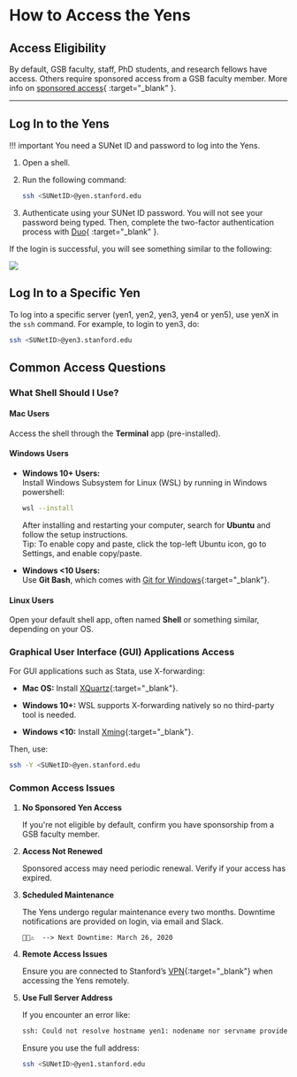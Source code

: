 # How to Access the Yens

## Access Eligibility  

By default, GSB faculty, staff, PhD students, and research fellows have access. Others require sponsored access from a GSB faculty member. More info on [sponsored access](/_policies/collaborators){ :target="_blank" }. 

---

## Log In to the Yens

!!! important
    You need a SUNet ID and password to log into the Yens.

1. Open a shell. 
2. Run the following command:

    ```bash title="Terminal Command"
    ssh <SUNetID>@yen.stanford.edu
    ```

3. Authenticate using your SUNet ID password. You will not see your password being typed. Then, complete the two-factor authentication process with [Duo](https://uit.stanford.edu/service/authentication/twostep/smartphone){ :target="_blank" }.

If the login is successful, you will see something similar to the following:

![](/assets/images/ssh_yens.png)

## Log In to a Specific Yen

To log into a specific server (yen1, yen2, yen3, yen4 or yen5), use yenX in the `ssh` command. 
For example, to login to yen3, do:

```bash title="Terminal Command"
ssh <SUNetID>@yen3.stanford.edu
```

## Common Access Questions
### What Shell Should I Use?

#### Mac Users
Access the shell through the **Terminal** app (pre-installed).

#### Windows Users

- **Windows 10+ Users:**  
  Install Windows Subsystem for Linux (WSL) by running in Windows powershell:

    ```bash title="Powershell Command"
    wsl --install
    ```

  After installing and restarting your computer, search for **Ubuntu** and follow the setup instructions.  
  Tip: To enable copy and paste, click the top-left Ubuntu icon, go to Settings, and enable copy/paste.

- **Windows <10 Users:**  
  Use **Git Bash**, which comes with [Git for Windows](https://gitforwindows.org){:target="_blank"}.

#### Linux Users
Open your default shell app, often named **Shell** or something similar, depending on your OS.


### Graphical User Interface (GUI) Applications Access
For GUI applications such as Stata, use X-forwarding:

- **Mac OS:** Install [XQuartz](https://www.xquartz.org){:target="_blank"}. 

- **Windows 10+:** WSL supports X-forwarding natively so no third-party tool is needed. 

- **Windows <10:** Install [Xming](https://sourceforge.net/projects/xming/){:target="_blank"}.

Then, use:
```bash title="Terminal Command"
ssh -Y <SUNetID>@yen.stanford.edu
```


### Common Access Issues
1. **No Sponsored Yen Access**

    If you're not eligible by default, confirm you have sponsorship from a GSB faculty member.

2. **Access Not Renewed**

    Sponsored access may need periodic renewal. Verify if your access has expired.

3. **Scheduled Maintenance**

    The Yens undergo regular maintenance every two months. Downtime notifications are provided on login, via email and Slack.
    ```
    📅⏰⚠️  --> Next Downtime: March 26, 2020
    ```

4. **Remote Access Issues**

    Ensure you are connected to Stanford’s [VPN](https://uit.stanford.edu/service/vpn){:target="_blank"} when accessing the Yens remotely.

5. **Use Full Server Address**

    If you encounter an error like:
    ```bash title="Terminal Output"
    ssh: Could not resolve hostname yen1: nodename nor servname provided, or not known
    ```

    Ensure you use the full address:
    ```bash title="Terminal Command"
    ssh <SUNetID>@yen1.stanford.edu
    ```
